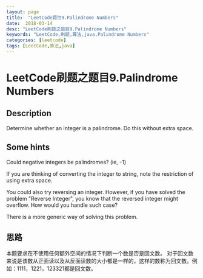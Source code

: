```yaml
---
layout: page
title:  "LeetCode题目9.Palindrome Numbers"
date:  2018-03-14
desc: "LeetCode刷题之题目9.Palindrome Numbers"
keywords: "LeetCode,刷题,算法,java,Palindrome Numbers"
categories: [leetcode]
tags: [LeetCode,算法,java]
---
```

# LeetCode刷题之题目9.Palindrome Numbers

## Description
Determine whether an integer is a palindrome. Do this without extra space.
## Some hints
Could negative integers be palindromes? (ie, -1)

If you are thinking of converting the integer to string, note the restriction of using extra space.

You could also try reversing an integer. However, if you have solved the problem "Reverse Integer", you know that the reversed integer might overflow. How would you handle such case?

There is a more generic way of solving this problem.
## 思路
本题要求在不使用任何额外空间的情况下判断一个数是否是回文数。
对于回文数来说是该数从正面读以及从反面读数的大小都是一样的，这样的数称为回文数。例如：1111，1221，123321都是回文数。